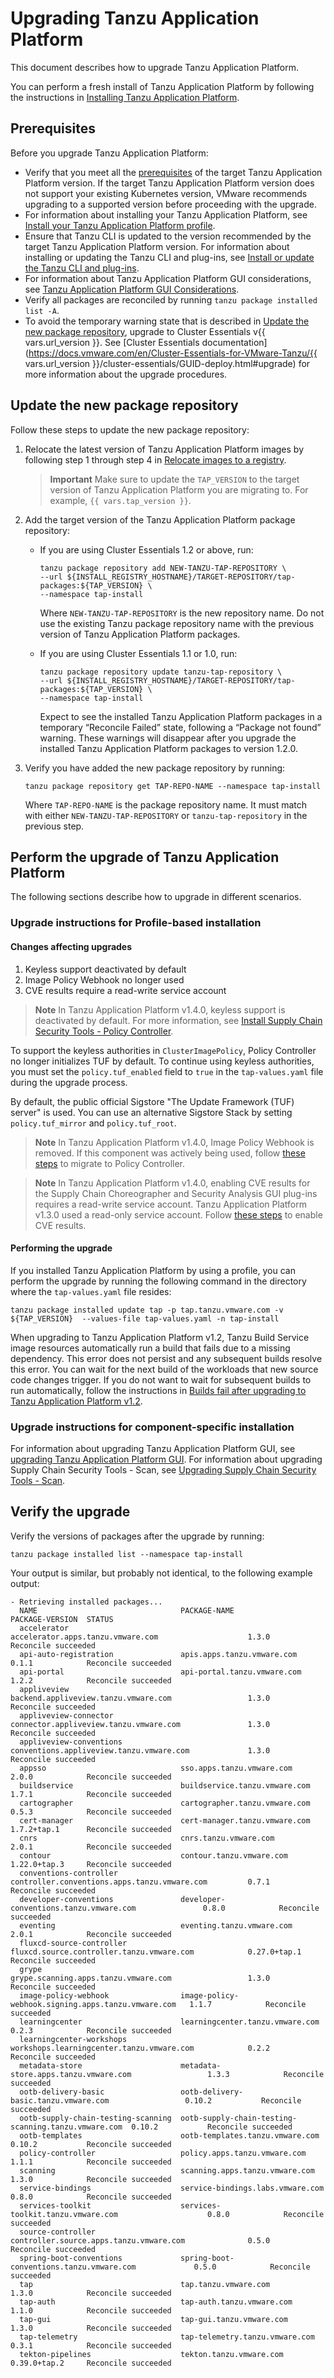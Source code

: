 # Upgrading Tanzu Application Platform

This document describes how to upgrade Tanzu Application Platform.

You can perform a fresh install of Tanzu Application Platform by following the instructions in [Installing Tanzu Application Platform](install-intro.md).

## <a id='prereqs'></a> Prerequisites

Before you upgrade Tanzu Application Platform:

- Verify that you meet all the [prerequisites](prerequisites.md) of the target Tanzu Application Platform version. If the target Tanzu Application Platform version does not support your existing Kubernetes version, VMware recommends upgrading to a supported version before proceeding with the upgrade.
- For information about installing your Tanzu Application Platform, see [Install your Tanzu Application Platform profile](install.md#install-profile).
- Ensure that Tanzu CLI is updated to the version recommended by the target Tanzu Application Platform version. For information about installing or updating the Tanzu CLI and plug-ins, see [Install or update the Tanzu CLI and plug-ins](install-tanzu-cli.hbs.md#cli-and-plugin).
- For information about Tanzu Application Platform GUI considerations, see [Tanzu Application Platform GUI Considerations](tap-gui/upgrades.md#considerations).
- Verify all packages are reconciled by running `tanzu package installed list -A`.
- To avoid the temporary warning state that is described in [Update the new package repository](#add-new-package-repo), upgrade to Cluster Essentials v{{ vars.url_version }}. See [Cluster Essentials documentation](https://docs.vmware.com/en/Cluster-Essentials-for-VMware-Tanzu/{{ vars.url_version }}/cluster-essentials/GUID-deploy.html#upgrade) for more information about the upgrade procedures.

## <a id="add-new-package-repo"></a> Update the new package repository

Follow these steps to update the new package repository:

1. Relocate the latest version of Tanzu Application Platform images by following step 1 through step 4 in [Relocate images to a registry](install.html#add-tap-package-repo).

    >**Important** Make sure to update the `TAP_VERSION` to the target version of Tanzu Application Platform you are migrating to. For example, `{{ vars.tap_version }}`.

1. Add the target version of the Tanzu Application Platform package repository:

    - If you are using Cluster Essentials 1.2 or above, run:

        ```console
        tanzu package repository add NEW-TANZU-TAP-REPOSITORY \
        --url ${INSTALL_REGISTRY_HOSTNAME}/TARGET-REPOSITORY/tap-packages:${TAP_VERSION} \
        --namespace tap-install
        ```

        Where `NEW-TANZU-TAP-REPOSITORY` is the new repository name. Do not use the existing Tanzu package repository name with the previous version of Tanzu Application Platform packages.

    - If you are using Cluster Essentials 1.1 or 1.0, run:

        ```console
       tanzu package repository update tanzu-tap-repository \
        --url ${INSTALL_REGISTRY_HOSTNAME}/TARGET-REPOSITORY/tap-packages:${TAP_VERSION} \
        --namespace tap-install
        ```

        Expect to see the installed Tanzu Application Platform packages in a temporary “Reconcile Failed” state, following a “Package not found” warning. These warnings will disappear after you upgrade the installed Tanzu Application Platform packages to version 1.2.0.

1. Verify you have added the new package repository by running:

    ```console
    tanzu package repository get TAP-REPO-NAME --namespace tap-install
    ```

    Where `TAP-REPO-NAME` is the package repository name. It must match with either `NEW-TANZU-TAP-REPOSITORY` or `tanzu-tap-repository` in the previous step.

## <a id="upgrade-tap"></a> Perform the upgrade of Tanzu Application Platform

The following sections describe how to upgrade in different scenarios.

### <a id="profile-based-instruct"></a> Upgrade instructions for Profile-based installation

#### Changes affecting upgrades

1. Keyless support deactivated by default
1. Image Policy Webhook no longer used
1. CVE results require a read-write service account

>**Note** In Tanzu Application Platform v1.4.0, keyless support is deactivated by default. For more information, see [Install Supply Chain Security Tools - Policy Controller](scst-policy/install-scst-policy.hbs.md).

To support the keyless authorities in `ClusterImagePolicy`, Policy Controller no longer initializes TUF by default. To continue using keyless authorities, you must set the `policy.tuf_enabled` field to `true` in the `tap-values.yaml` file during the upgrade process.

By default, the public official Sigstore "The Update Framework (TUF) server" is used.
You can use an alternative Sigstore Stack by setting `policy.tuf_mirror` and `policy.tuf_root`.

> **Note** In Tanzu Application Platform v1.4.0, Image Policy Webhook is removed. If this component was actively being used, follow
[these steps](./scst-policy/migration.hbs.md) to migrate to Policy Controller.

> **Note** In Tanzu Application Platform v1.4.0, enabling CVE results for the Supply Chain Choreographer and Security Analysis GUI plug-ins requires a read-write service account.  Tanzu Application Platform v1.3.0 used a read-only service account. Follow [these steps](/tap-gui/plugins/scc-tap-gui.hbs.md#scan) to enable CVE results.

#### Performing the upgrade

If you installed Tanzu Application Platform by using a profile, you can perform the upgrade by running the following command in the directory where the `tap-values.yaml` file resides:

```console
tanzu package installed update tap -p tap.tanzu.vmware.com -v ${TAP_VERSION}  --values-file tap-values.yaml -n tap-install
```

When upgrading to Tanzu Application Platform v1.2, Tanzu Build Service image resources automatically run a build that fails due to a missing dependency.
This error does not persist and any subsequent builds resolve this error.
You can wait for the next build of the workloads that new source code changes trigger.
If you do not want to wait for subsequent builds to run automatically, follow the instructions in 
[Builds fail after upgrading to Tanzu Application Platform v1.2](https://docs.vmware.com/en/VMware-Tanzu-Application-Platform/1.2/tap/GUID-tanzu-build-service-troubleshooting.html#builds-fail-after-upgrading-to-tanzu-application-platform).

### <a id="comp-specific-instruct"></a> Upgrade instructions for component-specific installation

For information about upgrading Tanzu Application Platform GUI, see [upgrading Tanzu Application Platform GUI](tap-gui/upgrades.html).
For information about upgrading Supply Chain Security Tools - Scan, see [Upgrading Supply Chain Security Tools - Scan](scst-scan/upgrading.md).

## <a id="verify"></a> Verify the upgrade

Verify the versions of packages after the upgrade by running:

```console
tanzu package installed list --namespace tap-install
```

Your output is similar, but probably not identical, to the following example output:

```console
- Retrieving installed packages...
  NAME                                PACKAGE-NAME                                         PACKAGE-VERSION  STATUS
  accelerator                         accelerator.apps.tanzu.vmware.com                    1.3.0            Reconcile succeeded
  api-auto-registration               apis.apps.tanzu.vmware.com                           0.1.1            Reconcile succeeded
  api-portal                          api-portal.tanzu.vmware.com                          1.2.2            Reconcile succeeded
  appliveview                         backend.appliveview.tanzu.vmware.com                 1.3.0            Reconcile succeeded
  appliveview-connector               connector.appliveview.tanzu.vmware.com               1.3.0            Reconcile succeeded
  appliveview-conventions             conventions.appliveview.tanzu.vmware.com             1.3.0            Reconcile succeeded
  appsso                              sso.apps.tanzu.vmware.com                            2.0.0            Reconcile succeeded
  buildservice                        buildservice.tanzu.vmware.com                        1.7.1            Reconcile succeeded
  cartographer                        cartographer.tanzu.vmware.com                        0.5.3            Reconcile succeeded
  cert-manager                        cert-manager.tanzu.vmware.com                        1.7.2+tap.1      Reconcile succeeded
  cnrs                                cnrs.tanzu.vmware.com                                2.0.1            Reconcile succeeded
  contour                             contour.tanzu.vmware.com                             1.22.0+tap.3     Reconcile succeeded
  conventions-controller              controller.conventions.apps.tanzu.vmware.com         0.7.1            Reconcile succeeded
  developer-conventions               developer-conventions.tanzu.vmware.com               0.8.0            Reconcile succeeded
  eventing                            eventing.tanzu.vmware.com                            2.0.1            Reconcile succeeded
  fluxcd-source-controller            fluxcd.source.controller.tanzu.vmware.com            0.27.0+tap.1     Reconcile succeeded
  grype                               grype.scanning.apps.tanzu.vmware.com                 1.3.0            Reconcile succeeded
  image-policy-webhook                image-policy-webhook.signing.apps.tanzu.vmware.com   1.1.7            Reconcile succeeded
  learningcenter                      learningcenter.tanzu.vmware.com                      0.2.3            Reconcile succeeded
  learningcenter-workshops            workshops.learningcenter.tanzu.vmware.com            0.2.2            Reconcile succeeded
  metadata-store                      metadata-store.apps.tanzu.vmware.com                 1.3.3            Reconcile succeeded
  ootb-delivery-basic                 ootb-delivery-basic.tanzu.vmware.com                 0.10.2           Reconcile succeeded
  ootb-supply-chain-testing-scanning  ootb-supply-chain-testing-scanning.tanzu.vmware.com  0.10.2           Reconcile succeeded
  ootb-templates                      ootb-templates.tanzu.vmware.com                      0.10.2           Reconcile succeeded
  policy-controller                   policy.apps.tanzu.vmware.com                         1.1.1            Reconcile succeeded
  scanning                            scanning.apps.tanzu.vmware.com                       1.3.0            Reconcile succeeded
  service-bindings                    service-bindings.labs.vmware.com                     0.8.0            Reconcile succeeded
  services-toolkit                    services-toolkit.tanzu.vmware.com                    0.8.0            Reconcile succeeded
  source-controller                   controller.source.apps.tanzu.vmware.com              0.5.0            Reconcile succeeded
  spring-boot-conventions             spring-boot-conventions.tanzu.vmware.com             0.5.0            Reconcile succeeded
  tap                                 tap.tanzu.vmware.com                                 1.3.0            Reconcile succeeded
  tap-auth                            tap-auth.tanzu.vmware.com                            1.1.0            Reconcile succeeded
  tap-gui                             tap-gui.tanzu.vmware.com                             1.3.0            Reconcile succeeded
  tap-telemetry                       tap-telemetry.tanzu.vmware.com                       0.3.1            Reconcile succeeded
  tekton-pipelines                    tekton.tanzu.vmware.com                              0.39.0+tap.2     Reconcile succeeded
```
